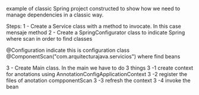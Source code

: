 example of classic Spring project constructed to show
how we need to manage dependencies in a classic way.

Steps:
1 - Create a Service class with a method to invocate. In this case mensaje method
2 - Create a SpringConfigurator class to indicate Spring where scan in order to find classes

@Configuration indicate this is configuration class
@ComponentScan("com.arquitecturajava.servicios") where find beans

3 - Create Main class. In the main we have to do 3 things
3 -1 create context for anotations using AnnotationConfigApplicationContext
3 -2 register the files of anotation compponentScan
3 -3 refresh the context
3 -4 invoke the bean

